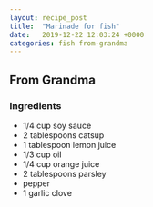 ```yaml
---
layout: recipe_post
title:  "Marinade for fish"
date:   2019-12-22 12:03:24 +0000
categories: fish from-grandma
---
```


## From Grandma
### Ingredients
* 1/4 cup soy sauce
* 2 tablespoons catsup
* 1 tablespoon lemon juice
* 1/3 cup oil
* 1/4 cup orange juice
* 2 tablespoons parsley
* pepper
* 1 garlic clove